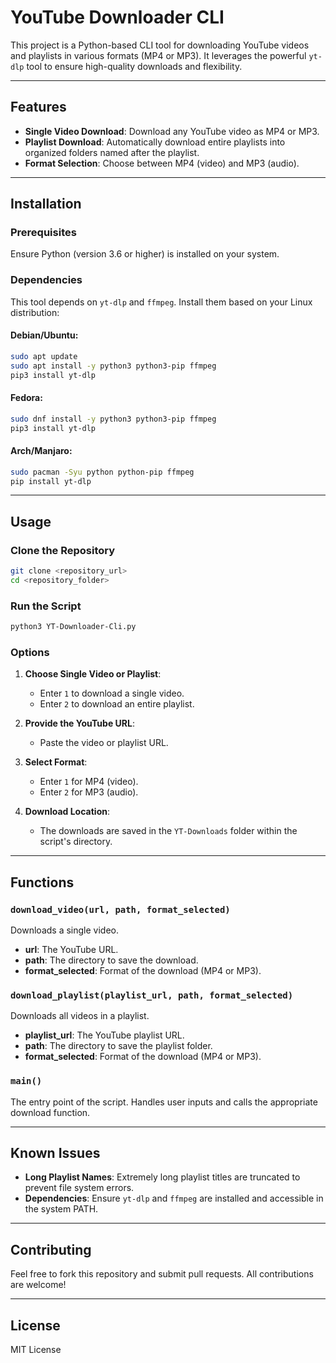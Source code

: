 
# YouTube Downloader CLI

This project is a Python-based CLI tool for downloading YouTube videos and playlists in various formats (MP4 or MP3). It leverages the powerful `yt-dlp` tool to ensure high-quality downloads and flexibility.

---

## Features
- **Single Video Download**: Download any YouTube video as MP4 or MP3.
- **Playlist Download**: Automatically download entire playlists into organized folders named after the playlist.
- **Format Selection**: Choose between MP4 (video) and MP3 (audio).

---

## Installation

### Prerequisites
Ensure Python (version 3.6 or higher) is installed on your system.

### Dependencies
This tool depends on `yt-dlp` and `ffmpeg`. Install them based on your Linux distribution:

#### Debian/Ubuntu:
```bash
sudo apt update
sudo apt install -y python3 python3-pip ffmpeg
pip3 install yt-dlp
```

#### Fedora:
```bash
sudo dnf install -y python3 python3-pip ffmpeg
pip3 install yt-dlp
```

#### Arch/Manjaro:
```bash
sudo pacman -Syu python python-pip ffmpeg
pip install yt-dlp
```

---

## Usage

### Clone the Repository
```bash
git clone <repository_url>
cd <repository_folder>
```

### Run the Script
```bash
python3 YT-Downloader-Cli.py
```

### Options
1. **Choose Single Video or Playlist**:
   - Enter `1` to download a single video.
   - Enter `2` to download an entire playlist.

2. **Provide the YouTube URL**:
   - Paste the video or playlist URL.

3. **Select Format**:
   - Enter `1` for MP4 (video).
   - Enter `2` for MP3 (audio).

4. **Download Location**:
   - The downloads are saved in the `YT-Downloads` folder within the script's directory.

---

## Functions

### `download_video(url, path, format_selected)`
Downloads a single video.
- **url**: The YouTube URL.
- **path**: The directory to save the download.
- **format_selected**: Format of the download (MP4 or MP3).

### `download_playlist(playlist_url, path, format_selected)`
Downloads all videos in a playlist.
- **playlist_url**: The YouTube playlist URL.
- **path**: The directory to save the playlist folder.
- **format_selected**: Format of the download (MP4 or MP3).

### `main()`
The entry point of the script. Handles user inputs and calls the appropriate download function.

---

## Known Issues
- **Long Playlist Names**: Extremely long playlist titles are truncated to prevent file system errors.
- **Dependencies**: Ensure `yt-dlp` and `ffmpeg` are installed and accessible in the system PATH.

---

## Contributing
Feel free to fork this repository and submit pull requests. All contributions are welcome!

---

## License
MIT License
